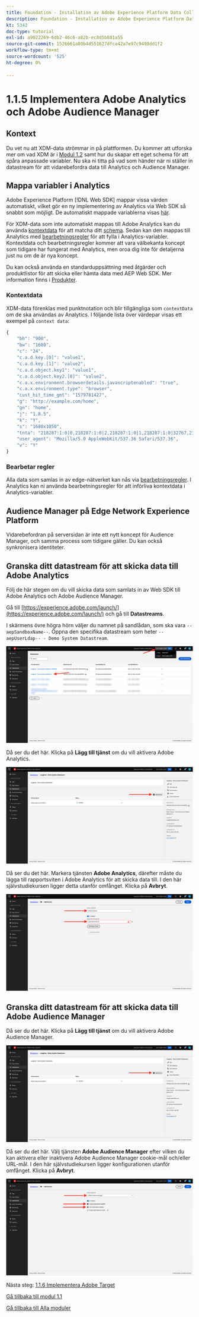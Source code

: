 ```yaml
---
title: Foundation - Installation av Adobe Experience Platform Data Collection och Web SDK-tillägget - Implementera Adobe Analytics och Adobe Audience Manager
description: Foundation - Installation av Adobe Experience Platform Data Collection och Web SDK-tillägget - Implementera Adobe Analytics och Adobe Audience Manager
kt: 5342
doc-type: tutorial
exl-id: a9022269-6db2-46c6-a82b-ec8d5b881a55
source-git-commit: 1526661a80b4d551627dfca42a7e97c9498dd1f2
workflow-type: tm+mt
source-wordcount: '525'
ht-degree: 0%

---
```


# 1.1.5 Implementera Adobe Analytics och Adobe Audience Manager

## Kontext

Du vet nu att XDM-data strömmar in på plattformen. Du kommer att utforska mer om vad XDM är i [Modul 1.2](./../module1.2/data-ingestion.md) samt hur du skapar ett eget schema för att spåra anpassade variabler. Nu ska ni titta på vad som händer när ni ställer in datastream för att vidarebefordra data till Analytics och Audience Manager.

## Mappa variabler i Analytics

Adobe Experience Platform [!DNL Web SDK] mappar vissa värden automatiskt, vilket gör en ny implementering av Analytics via Web SDK så snabbt som möjligt. De automatiskt mappade variablerna visas [här](https://experienceleague.adobe.com/docs/experience-platform/edge/data-collection/adobe-analytics/automatically-mapped-vars.html#data-collection).

För XDM-data som inte automatiskt mappas till Adobe Analytics kan du använda [kontextdata](https://experienceleague.adobe.com/docs/analytics/implementation/vars/page-vars/contextdata.html?lang=sv) för att matcha ditt [schema](https://experienceleague.adobe.com/docs/experience-platform/xdm/schema/composition.html). Sedan kan den mappas till Analytics med [bearbetningsregler](https://experienceleague.adobe.com/docs/analytics/admin/admin-tools/processing-rules/processing-rules-configuration/t-processing-rules.html) för att fylla i Analytics-variabler. Kontextdata och bearbetningsregler kommer att vara välbekanta koncept som tidigare har fungerat med Analytics, men oroa dig inte för detaljerna just nu om de är nya koncept.

Du kan också använda en standarduppsättning med åtgärder och produktlistor för att skicka eller hämta data med AEP Web SDK. Mer information finns i [Produkter](https://experienceleague.adobe.com/docs/experience-platform/edge/data-collection/collect-commerce-data.html?lang=en#data-collection).

### Kontextdata

XDM-data förenklas med punktnotation och blir tillgängliga som `contextData` om de ska användas av Analytics. I följande lista över värdepar visas ett exempel på `context data`:

```javascript
{
    "bh": "900",
    "bw": "1680",
    "c": "24",
    "c.a.d.key.[0]": "value1",
    "c.a.d.key.[1]": "value2",
    "c.a.d.object.key1": "value1",
    "c.a.d.object.key2.[0]": "value2",
    "c.a.x.environment.browserdetails.javascriptenabled": "true",
    "c.a.x.environment.type": "browser",
    "cust_hit_time_gmt": "1579781427",
    "g": "http://example.com/home",
    "gn": "home",
    "j": "1.8.5",
    "k": "Y",
    "s": "1680x1050",
    "tnta": "218287:1:0|0,218287:1:0|2,218287:1:0|1,218287:1:0|32767,218287:1:01,218287:1:0|0,218287:1:0|1,218287:1:0|0,218287:1:0|1",
    "user_agent": "Mozilla/5.0 AppleWebKit/537.36 Safari/537.36",
    "v": "Y"
}
```

### Bearbetar regler

Alla data som samlas in av edge-nätverket kan nås via [bearbetningsregler](https://experienceleague.adobe.com/docs/analytics/admin/admin-tools/processing-rules/processing-rules-configuration/t-processing-rules.html). I Analytics kan ni använda bearbetningsregler för att införliva kontextdata i Analytics-variabler.

## Audience Manager på Edge Network Experience Platform

Vidarebefordran på serversidan är inte ett nytt koncept för Audience Manager, och samma process som tidigare gäller. Du kan också synkronisera identiteter.

## Granska ditt datastream för att skicka data till Adobe Analytics

Följ de här stegen om du vill skicka data som samlats in av Web SDK till Adobe Analytics och Adobe Audience Manager.

Gå till [https://experience.adobe.com/launch/](https://experience.adobe.com/launch/) och gå till **Datastreams**.

I skärmens övre högra hörn väljer du namnet på sandlådan, som ska vara `--aepSandboxName--`. Öppna den specifika datastream som heter `--aepUserLdap-- - Demo System Datastream`.

![Klicka på ikonen Edge-konfiguration i den vänstra navigeringen](./images/edgeconfig1b.png)

Då ser du det här. Klicka på **Lägg till tjänst** om du vill aktivera Adobe Analytics.

![AEP-felsökning](./images/aa2.png)

Då ser du det här. Markera tjänsten **Adobe Analytics**, därefter måste du lägga till rapportsviten i Adobe Analytics för att skicka data till. I den här självstudiekursen ligger detta utanför omfånget. Klicka på **Avbryt**.

![AEP-felsökning](./images/aa3.png)

## Granska ditt datastream för att skicka data till Adobe Audience Manager

Då ser du det här. Klicka på **Lägg till tjänst** om du vill aktivera Adobe Audience Manager.

![AEP-felsökning](./images/aa2.png)

Då ser du det här. Välj tjänsten **Adobe Audience Manager** efter vilken du kan aktivera eller inaktivera Adobe Audience Manager cookie-mål och/eller URL-mål. I den här självstudiekursen ligger konfigurationen utanför omfånget. Klicka på **Avbryt**.

![AEP-felsökning](./images/aam1.png)

Nästa steg: [1.1.6 Implementera Adobe Target](./ex6.md)

[Gå tillbaka till modul 1.1](./data-ingestion-launch-web-sdk.md)

[Gå tillbaka till Alla moduler](./../../../overview.md)
